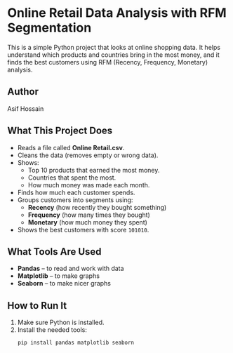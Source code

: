 # Online Retail Data Analysis with RFM Segmentation

This is a simple Python project that looks at online shopping data. It helps understand which products and countries bring in the most money, and it finds the best customers using RFM (Recency, Frequency, Monetary) analysis.

##  Author
Asif Hossain

##  What This Project Does

- Reads a file called **Online Retail.csv**.
- Cleans the data (removes empty or wrong data).
- Shows:
  - Top 10 products that earned the most money.
  - Countries that spent the most.
  - How much money was made each month.
- Finds how much each customer spends.
- Groups customers into segments using:
  - **Recency** (how recently they bought something)
  - **Frequency** (how many times they bought)
  - **Monetary** (how much money they spent)
- Shows the best customers with score `101010`.

##  What Tools Are Used

- **Pandas** – to read and work with data
- **Matplotlib** – to make graphs
- **Seaborn** – to make nicer graphs

##  How to Run It

1. Make sure Python is installed.
2. Install the needed tools:
   ```bash
   pip install pandas matplotlib seaborn
